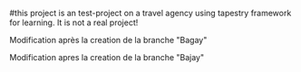 #this project is an test-project on a travel agency using tapestry framework for learning.
It is not a  real project!

Modification après la creation de la branche "Bagay"

Modification apres la creation de la branche "Bajay"